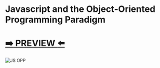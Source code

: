 # Javascript and the Object-Oriented Programming Paradigm
# [:arrow_right: PREVIEW :arrow_left:](https://erik161.github.io/Javascript-orientada-a-objetos/)


![JS OPP](https://user-images.githubusercontent.com/26189854/92643228-a67a2a00-f29e-11ea-9d33-f22dcfd5d233.gif)
